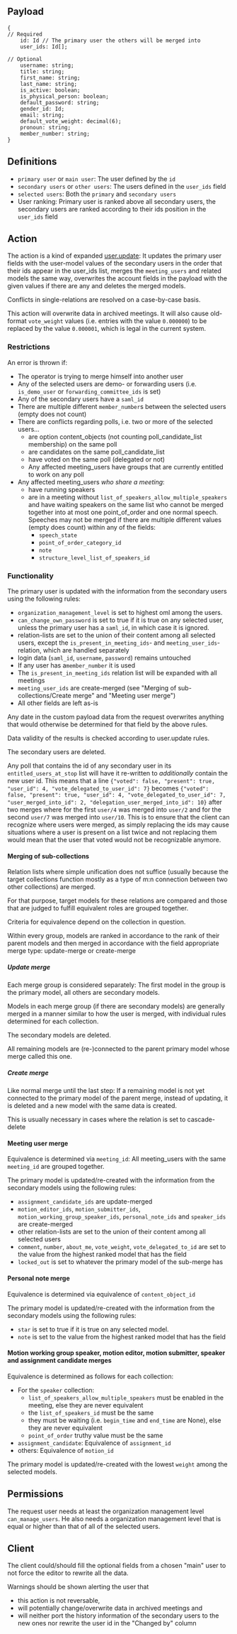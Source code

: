 ## Payload
```
{
// Required
    id: Id // The primary user the others will be merged into
    user_ids: Id[];

// Optional
    username: string;
    title: string;
    first_name: string;
    last_name: string;
    is_active: boolean;
    is_physical_person: boolean;
    default_password: string;
    gender_id: Id;
    email: string;
    default_vote_weight: decimal(6);
    pronoun: string;
    member_number: string;
}
```

## Definitions
- `primary user` or `main user`: The user defined by the `id`
- `secondary users` or `other users`: The users defined in the `user_ids` field
- `selected users`: Both the `primary` and `secondary users`
- User ranking: Primary user is ranked above all secondary users, the secondary users are ranked according to their ids position in the `user_ids` field

## Action
The action is a kind of expanded [user.update](user.update.md): It updates the primary user fields with the user-model values of the secondary users in the order that their ids appear in the user_ids list, merges the `meeting_users` and related models the same way, overwrites the account fields in the payload with the given values if there are any and deletes the merged models.

Conflicts in single-relations are resolved on a case-by-case basis.

This action will overwrite data in archived meetings.
It will also cause old-format `vote_weight` values (i.e. entries with the value `0.000000`) to be replaced by the value `0.000001`, which is legal in the current system.

### Restrictions
An error is thrown if:
- The operator is trying to merge himself into another user
- Any of the selected users are demo- or forwarding users (i.e. `is_demo_user` or `forwarding_committee_ids` is set)
- Any of the secondary users have a `saml_id`
- There are multiple different `member_number`s between the selected users (empty does not count)
- There are conflicts regarding polls, i.e. two or more of the selected users...
    - are option content_objects (not counting poll_candidate_list membership) on the same poll
    - are candidates on the same poll_candidate_list
    - have voted on the same poll (delegated or not)
    - Any affected meeting_users have groups that are currently entitled to work on any poll
- Any affected meeting_users _who share a meeting_:
    - have running speakers
    - are in a meeting without `list_of_speakers_allow_multiple_speakers` and have waiting speakers on the same list who cannot be merged together into at most one point_of_order and one normal speech. Speeches may not be merged if there are multiple different values (empty does count) within any of the fields:
        - `speech_state`
        - `point_of_order_category_id`
        - `note`
        - `structure_level_list_of_speakers_id`

### Functionality
The primary user is updated with the information from the secondary users using the following rules:
- `organization_management_level` is set to highest oml among the users.
- `can_change_own_password` is set to true if it is true on any selected user, unless the primary user has a `saml_id`, in which case it is ignored.
- relation-lists are set to the union of their content among all selected users, except the `is_present_in_meeting_ids`- and `meeting_user_ids`-relation, which are handled separately
- login data (`saml_id`, `username`, `password`) remains untouched
- If any user has a`member_number` it is used
- The `is_present_in_meeting_ids` relation list will be expanded with all meetings
- `meeting_user_ids` are create-merged (see "Merging of sub-collections/Create merge" and "Meeting user merge")
- All other fields are left as-is

Any date in the custom payload data from the request overwrites anything that would otherwise be determined for that field by the above rules.

Data validity of the results is checked according to user.update rules.

The secondary users are deleted.

Any poll that contains the id of any secondary user in its `entitled_users_at_stop` list will have it re-written to _additionally_ contain the new user id.
This means that a line
`{"voted": false, "present": true, "user_id": 4, "vote_delegated_to_user_id": 7}`
becomes
`{"voted": false, "present": true, "user_id": 4, "vote_delegated_to_user_id": 7, "user_merged_into_id": 2, "delegation_user_merged_into_id": 10}`
after two merges where for the first `user/4` was merged into `user/2` and for the second `user/7` was merged into `user/10`.
This is to ensure that the client can recognize where users were merged, as simply replacing the ids may cause situations where a user is present on a list twice and not replacing them would mean that the user that voted would not be recognizable anymore.

#### Merging of sub-collections
Relation lists where simple unification does not suffice (usually because the target collections function mostly as a type of m:n connection between two other collections) are merged. 

For that purpose, target models for these relations are compared and those that are judged to fulfill equivalent roles are grouped together.

Criteria for equivalence depend on the collection in question.

Within every group, models are ranked in accordance to the rank of their parent models and then merged in accordance with the field appropriate merge type: update-merge or create-merge

##### Update merge
Each merge group is considered separately:
The first model in the group is the primary model, all others are secondary models.

Models in each merge group (if there are secondary models) are generally merged in a manner similar to how the user is merged, with individual rules determined for each collection.

The secondary models are deleted.

All remaining models are (re-)connected to the parent primary model whose merge called this one.

##### Create merge
Like normal merge until the last step:
If a remaining model is not yet connected to the primary model of the parent merge, instead of updating, it is deleted and a new model with the same data is created.

This is usually necessary in cases where the relation is set to cascade-delete

#### Meeting user merge
Equivalence is determined via `meeting_id`: All meeting_users with the same `meeting_id` are grouped together.

The primary model is updated/re-created with the information from the secondary models using the following rules:
- `assignment_candidate_ids` are update-merged
- `motion_editor_ids`, `motion_submitter_ids`, `motion_working_group_speaker_ids`, `personal_note_ids` and `speaker_ids` are create-merged
- other relation-lists are set to the union of their content among all selected users
- `comment`, `number`, `about_me`, `vote_weight`, `vote_delegated_to_id` are set to the value from the highest ranked model that has the field
- `locked_out` is set to whatever the primary model of the sub-merge has

#### Personal note merge
Equivalence is determined via equivalence of `content_object_id`

The primary model is updated/re-created with the information from the secondary models using the following rules:
- `star` is set to true if it is true on any selected model.
- `note` is set to the value from the highest ranked model that has the field

#### Motion working group speaker, motion editor, motion submitter, speaker and assignment candidate merges
Equivalence is determined as follows for each collection:
- For the `speaker` collection:
    - `list_of_speakers_allow_multiple_speakers` must be enabled in the meeting, else they are never equivalent
    - the `list_of_speakers_id` must be the same
    - they must be waiting (i.e. `begin_time` and `end_time` are None), else they are never equivalent
    - `point_of_order` truthy value must be the same
- `assignment_candidate`: Equivalence of `assignment_id`
- others: Equivalence of `motion_id`

The primary model is updated/re-created with the lowest `weight` among the selected models.

## Permissions
The request user needs at least the organization management level `can_manage_users`.
He also needs a organization management level that is equal or higher than that of all of the selected users.

## Client

The client could/should fill the optional fields from a chosen "main" user to not force the editor to rewrite all the data.

Warnings should be shown alerting the user that 
- this action is not reversable,
- will potentially change/overwrite data in archived meetings and
- will neither port the history information of the secondary users to the new ones nor rewrite the user id in the "Changed by" column